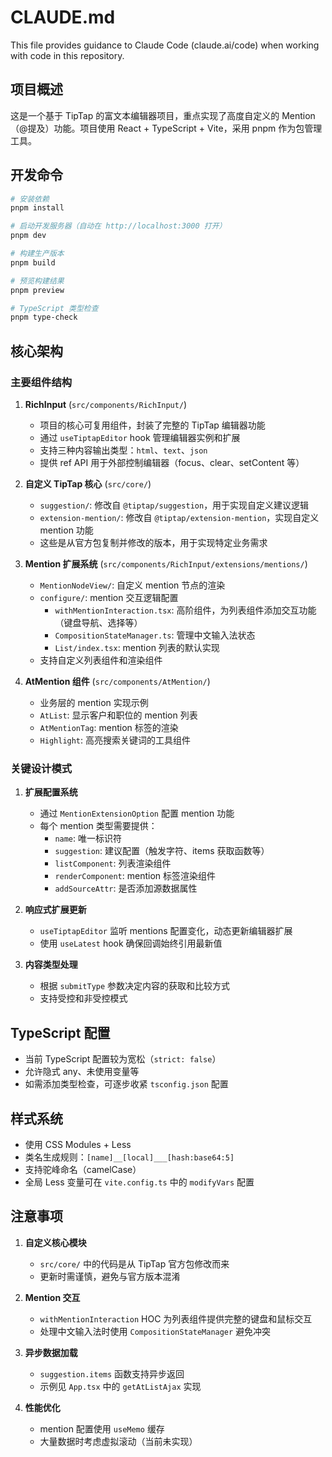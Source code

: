 # CLAUDE.md

This file provides guidance to Claude Code (claude.ai/code) when working with code in this repository.

## 项目概述

这是一个基于 TipTap 的富文本编辑器项目，重点实现了高度自定义的 Mention（@提及）功能。项目使用 React + TypeScript + Vite，采用 pnpm 作为包管理工具。

## 开发命令

```bash
# 安装依赖
pnpm install

# 启动开发服务器（自动在 http://localhost:3000 打开）
pnpm dev

# 构建生产版本
pnpm build

# 预览构建结果
pnpm preview

# TypeScript 类型检查
pnpm type-check
```

## 核心架构

### 主要组件结构

1. **RichInput** (`src/components/RichInput/`)
   - 项目的核心可复用组件，封装了完整的 TipTap 编辑器功能
   - 通过 `useTiptapEditor` hook 管理编辑器实例和扩展
   - 支持三种内容输出类型：`html`、`text`、`json`
   - 提供 ref API 用于外部控制编辑器（focus、clear、setContent 等）

2. **自定义 TipTap 核心** (`src/core/`)
   - `suggestion/`: 修改自 `@tiptap/suggestion`，用于实现自定义建议逻辑
   - `extension-mention/`: 修改自 `@tiptap/extension-mention`，实现自定义 mention 功能
   - 这些是从官方包复制并修改的版本，用于实现特定业务需求

3. **Mention 扩展系统** (`src/components/RichInput/extensions/mentions/`)
   - `MentionNodeView/`: 自定义 mention 节点的渲染
   - `configure/`: mention 交互逻辑配置
     - `withMentionInteraction.tsx`: 高阶组件，为列表组件添加交互功能（键盘导航、选择等）
     - `CompositionStateManager.ts`: 管理中文输入法状态
     - `List/index.tsx`: mention 列表的默认实现
   - 支持自定义列表组件和渲染组件

4. **AtMention 组件** (`src/components/AtMention/`)
   - 业务层的 mention 实现示例
   - `AtList`: 显示客户和职位的 mention 列表
   - `AtMentionTag`: mention 标签的渲染
   - `Highlight`: 高亮搜索关键词的工具组件

### 关键设计模式

1. **扩展配置系统**
   - 通过 `MentionExtensionOption` 配置 mention 功能
   - 每个 mention 类型需要提供：
     - `name`: 唯一标识符
     - `suggestion`: 建议配置（触发字符、items 获取函数等）
     - `listComponent`: 列表渲染组件
     - `renderComponent`: mention 标签渲染组件
     - `addSourceAttr`: 是否添加源数据属性

2. **响应式扩展更新**
   - `useTiptapEditor` 监听 mentions 配置变化，动态更新编辑器扩展
   - 使用 `useLatest` hook 确保回调始终引用最新值

3. **内容类型处理**
   - 根据 `submitType` 参数决定内容的获取和比较方式
   - 支持受控和非受控模式

## TypeScript 配置

- 当前 TypeScript 配置较为宽松（`strict: false`）
- 允许隐式 any、未使用变量等
- 如需添加类型检查，可逐步收紧 `tsconfig.json` 配置

## 样式系统

- 使用 CSS Modules + Less
- 类名生成规则：`[name]__[local]___[hash:base64:5]`
- 支持驼峰命名（camelCase）
- 全局 Less 变量可在 `vite.config.ts` 中的 `modifyVars` 配置

## 注意事项

1. **自定义核心模块**
   - `src/core/` 中的代码是从 TipTap 官方包修改而来
   - 更新时需谨慎，避免与官方版本混淆

2. **Mention 交互**
   - `withMentionInteraction` HOC 为列表组件提供完整的键盘和鼠标交互
   - 处理中文输入法时使用 `CompositionStateManager` 避免冲突

3. **异步数据加载**
   - `suggestion.items` 函数支持异步返回
   - 示例见 `App.tsx` 中的 `getAtListAjax` 实现

4. **性能优化**
   - mention 配置使用 `useMemo` 缓存
   - 大量数据时考虑虚拟滚动（当前未实现）
